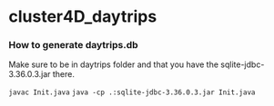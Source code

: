 # cluster4D_daytrips
 
### How to generate daytrips.db
Make sure to be in daytrips folder and that you have the sqlite-jdbc-3.36.0.3.jar there.

```javac Init.java```
```java -cp .:sqlite-jdbc-3.36.0.3.jar Init.java```
